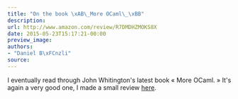 ```yaml
---
title: "On the book \xAB\_More OCaml\_\xBB"
description:
url: http://www.amazon.com/review/R7DMDHZMOKS8X
date: 2015-05-23T15:17:21-00:00
preview_image:
authors:
- "Daniel B\xFCnzli"
source:
---
```


<p>I eventually read through John Whitington's latest book «&nbsp;More OCaml.&nbsp;» It's again a very good one, I made a small review <a href="http://www.amazon.com/review/R7DMDHZMOKS8X">here</a>.</p>
